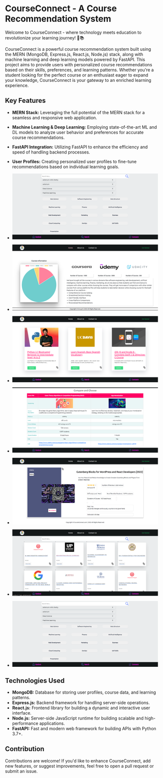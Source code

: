 # CourseConnect - A Course Recommendation System

Welcome to CourseConnect - where technology meets education to revolutionize your learning journey! 🚀📚

CourseConnect is a powerful course recommendation system built using the MERN (MongoDB, Express.js, React.js, Node.js) stack, along with machine learning and deep learning models powered by FastAPI. This project aims to provide users with personalized course recommendations based on their skills, preferences, and learning patterns. Whether you're a student looking for the perfect course or an enthusiast eager to expand your knowledge, CourseConnect is your gateway to an enriched learning experience.

## Key Features
- **MERN Stack:** Leveraging the full potential of the MERN stack for a seamless and responsive web application.
- **Machine Learning & Deep Learning:** Employing state-of-the-art ML and DL models to analyze user behavior and preferences for accurate course recommendations.
- **FastAPI Integration:** Utilizing FastAPI to enhance the efficiency and speed of handling backend processes.
- **User Profiles:** Creating personalized user profiles to fine-tune recommendations based on individual learning goals.

- ![Website Images](https://github.com/rishikeshbiradar/CourseConnect/blob/main/WEBSITE%20IMAGES/Categorical%20search%20(Quick%20Search).png)
- ![Website Images](https://github.com/rishikeshbiradar/CourseConnect/blob/main/WEBSITE%20IMAGES/cc2.png)
- ![Website Images](https://github.com/rishikeshbiradar/CourseConnect/blob/main/WEBSITE%20IMAGES/cc3.png)
- ![Website Images](https://github.com/rishikeshbiradar/CourseConnect/blob/main/WEBSITE%20IMAGES/cc4.png)
- ![Website Images](https://github.com/rishikeshbiradar/CourseConnect/blob/main/WEBSITE%20IMAGES/cc5.png)
- ![Website Images](https://github.com/rishikeshbiradar/CourseConnect/blob/main/WEBSITE%20IMAGES/cc6.png)
- ![Website Images](https://github.com/rishikeshbiradar/CourseConnect/blob/main/WEBSITE%20IMAGES/cc7.png)








## Technologies Used
- **MongoDB:** Database for storing user profiles, course data, and learning patterns.
- **Express.js:** Backend framework for handling server-side operations.
- **React.js:** Frontend library for building a dynamic and interactive user interface.
- **Node.js:** Server-side JavaScript runtime for building scalable and high-performance applications.
- **FastAPI:** Fast and modern web framework for building APIs with Python 3.7+.

## Contribution
Contributions are welcome! If you'd like to enhance CourseConnect, add new features, or suggest improvements, feel free to open a pull request or submit an issue.
